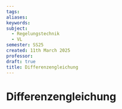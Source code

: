 ```yaml
---
tags: 
aliases: 
keywords: 
subject:
  - Regelungstechnik
  - VL
semester: SS25
created: 11th March 2025
professor:
draft: true
title: Differenzengleichung
---
```

 
# Differenzengleichung
